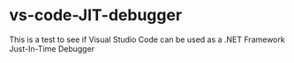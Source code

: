 # vs-code-JIT-debugger
This is a test to see if Visual Studio Code can be used as a .NET Framework Just-In-Time Debugger

